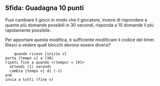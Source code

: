 ## Sfida: Guadagna 10 punti

Puoi cambiare il gioco in modo che il giocatore, invece di rispondere a quante più domande possibili in 30 secondi, risponda a 10 domande il più rapidamente possibile.

Per apportare questa modifica, è sufficiente modificare il codice del timer. Riesci a vedere quali blocchi devono essere diversi?

```blocks3
    quando ricevo [inizio v]
porta [tempo v] a (30)
ripeti fino a quando <(tempo) = [0]> 
  attendi (1) secondi
  cambia [tempo v] di (-1)
end
invia a tutti (fine v)
```